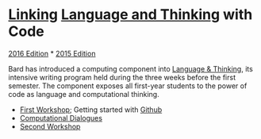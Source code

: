 # [Linking](http://bardcollege.github.io/) [Language and Thinking](http://languageandthinking.bard.edu/) with Code 
[2016 Edition](http://bardcollege.github.com) * [2015 Edition](http://bard.jsbin.com)

Bard has introduced a computing component into [Language & Thinking](http://languageandthinking.bard.edu/about), its intensive writing program held during the three weeks before the first semester. The component exposes all first-year students to the power of code as language and computational thinking.

- [First Workshop](http://bard.jsbin.com/); Getting started with [Github](https://github.com/bardcollege/bardcollege.github.io/tree/master/workshop1)
- [Computational Dialogues](https://github.com/bardcollege/bardcollege.github.io/tree/master/dialogs)
- [Second Workshop](https://github.com/bardcollege/bardcollege.github.io/tree/master/workshop2)